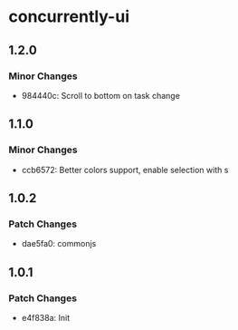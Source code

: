 # concurrently-ui

## 1.2.0

### Minor Changes

- 984440c: Scroll to bottom on task change

## 1.1.0

### Minor Changes

- ccb6572: Better colors support, enable selection with s

## 1.0.2

### Patch Changes

- dae5fa0: commonjs

## 1.0.1

### Patch Changes

- e4f838a: Init
